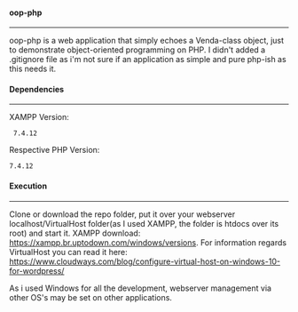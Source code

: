 #### oop-php

***

oop-php is a web application that simply echoes a Venda-class object, just to demonstrate object-oriented programming on PHP. I didn't added a .gitignore file as i'm not sure if an application as simple and pure php-ish as this needs it.

#### Dependencies

***

XAMPP Version:

``` 7.4.12```

Respective PHP Version:

```7.4.12```

#### Execution

***

Clone or download the repo folder, put it over your webserver localhost/VirtualHost folder(as I used XAMPP, the folder is htdocs over its root) and start it. XAMPP download: https://xampp.br.uptodown.com/windows/versions. For information regards VirtualHost you can read it here: https://www.cloudways.com/blog/configure-virtual-host-on-windows-10-for-wordpress/

As i used Windows for all the development, webserver management via other OS's may be set on other applications.
